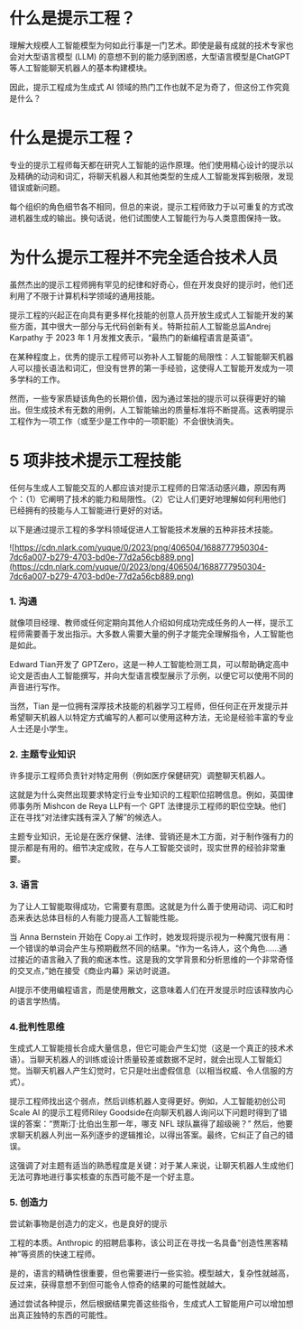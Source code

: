 # 什么是提示工程？

理解大规模人工智能模型为何如此行事是一门艺术。即使是最有成就的技术专家也会对大型语言模型 (LLM) 的意想不到的能力感到困惑，大型语言模型是ChatGPT等人工智能聊天机器人的基本构建模块。

因此，提示工程成为生成式 AI 领域的热门工作也就不足为奇了，但这份工作究竟是什么？

# 什么是提示工程？

专业的提示工程师每天都在研究人工智能的运作原理。他们使用精心设计的提示以及精确的动词和词汇，将聊天机器人和其他类型的生成人工智能发挥到极限，发现错误或新问题。

每个组织的角色细节各不相同，但总的来说，提示工程师致力于以可重复的方式改进机器生成的输出。换句话说，他们试图使人工智能行为与人类意图保持一致。

# 为什么提示工程并不完全适合技术人员

虽然杰出的提示工程师拥有罕见的纪律和好奇心，但在开发良好的提示时，他们还利用了不限于计算机科学领域的通用技能。

提示工程的兴起正在向具有更多样化技能的创意人员开放生成式人工智能开发的某些方面，其中很大一部分与无代码创新有关。特斯拉前人工智能总监Andrej Karpathy 于 2023 年 1 月发推文表示，“最热门的新编程语言是英语”。

在某种程度上，优秀的提示工程师可以弥补人工智能的局限性：人工智能聊天机器人可以擅长语法和词汇，但没有世界的第一手经验，这使得人工智能开发成为一项多学科的工作。

然而，一些专家质疑该角色的长期价值，因为通过笨拙的提示可以获得更好的输出。但生成技术有无数的用例，人工智能输出的质量标准将不断提高。这表明提示工程作为一项工作（或至少是工作中的一项职能）不会很快消失。

# 5 项非技术提示工程技能

任何与生成人工智能交互的人都应该对提示工程师的日常活动感兴趣，原因有两个：（1）它阐明了技术的能力和局限性。（2）它让人们更好地理解如何利用他们已经拥有的技能与人工智能进行更好的对话。

以下是通过提示工程的多学科领域促进人工智能技术发展的五种非技术技能。

![https://cdn.nlark.com/yuque/0/2023/png/406504/1688777950304-7dc6a007-b279-4703-bd0e-77d2a56cb889.png](https://cdn.nlark.com/yuque/0/2023/png/406504/1688777950304-7dc6a007-b279-4703-bd0e-77d2a56cb889.png)

### 1. 沟通

就像项目经理、教师或任何定期向其他人介绍如何成功完成任务的人一样，提示工程师需要善于发出指示。大多数人需要大量的例子才能完全理解指令，人工智能也是如此。

Edward Tian开发了 GPTZero，这是一种人工智能检测工具，可以帮助确定高中论文是否由人工智能撰写，并向大型语言模型展示了示例，以便它可以使用不同的声音进行写作。

当然，Tian 是一位拥有深厚技术技能的机器学习工程师，但任何正在开发提示并希望聊天机器人以特定方式编写的人都可以使用这种方法，无论是经验丰富的专业人士还是小学生。

### 2. 主题专业知识

许多提示工程师负责针对特定用例（例如医疗保健研究）调整聊天机器人。

这就是为什么突然出现要求特定行业专业知识的工程职位招聘信息。例如，英国律师事务所 Mishcon de Reya LLP有一个 GPT 法律提示工程师的职位空缺。他们正在寻找“对法律实践有深入了解”的候选人。

主题专业知识，无论是在医疗保健、法律、营销还是木工方面，对于制作强有力的提示都是有用的。细节决定成败，在与人工智能交谈时，现实世界的经验非常重要。

### 3. 语言

为了让人工智能取得成功，它需要有意图。这就是为什么善于使用动词、词汇和时态来表达总体目标的人有能力提高人工智能性能。

当 Anna Bernstein 开始在 Copy.ai 工作时，她发现将提示视为一种魔咒很有用：一个错误的单词会产生与预期截然不同的结果。“作为一名诗人，这个角色……通过接近的语言融入了我的痴迷本性。这是我的文学背景和分析思维的一个非常奇怪的交叉点，”她在接受《商业内幕》采访时说道。

AI提示不使用编程语言，而是使用散文，这意味着人们在开发提示时应该释放内心的语言学热情。

### 4.批判性思维

生成式人工智能擅长合成大量信息，但它可能会产生幻觉（这是一个真正的技术术语）。当聊天机器人的训练或设计质量较差或数据不足时，就会出现人工智能幻觉。当聊天机器人产生幻觉时，它只是吐出虚假信息（以相当权威、令人信服的方式）。

提示工程师找出这个弱点，然后训练机器人变得更好。例如，人工智能初创公司 Scale AI 的提示工程师Riley Goodside在向聊天机器人询问以下问题时得到了错误的答案：“贾斯汀·比伯出生那一年，哪支 NFL 球队赢得了超级碗？” 然后，他要求聊天机器人列出一系列逐步的逻辑推论，以得出答案。最终，它纠正了自己的错误。

这强调了对主题有适当的熟悉程度是关键：对于某人来说，让聊天机器人生成他们无法可靠地进行事实核查的东西可能不是一个好主意。

### 5. 创造力

尝试新事物是创造力的定义，也是良好的提示

工程的本质。Anthropic 的招聘启事称，该公司正在寻找一名具备“创造性黑客精神”等资质的快速工程师。

是的，语言的精确性很重要，但也需要进行一些实验。模型越大，复杂性就越高，反过来，获得意想不到但可能令人惊奇的结果的可能性就越大。

通过尝试各种提示，然后根据结果完善这些指令，生成式人工智能用户可以增加想出真正独特的东西的可能性。